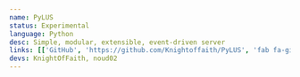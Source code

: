 ```yaml
---
name: PyLUS
status: Experimental
language: Python
desc: Simple, modular, extensible, event-driven server
links: [['GitHub', 'https://github.com/Knightoffaith/PyLUS', 'fab fa-github']]
devs: KnightOfFaith, noud02
---
```

